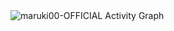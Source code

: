 <summary>
<img alt="maruki00-OFFICIAL Activity Graph" src="https://github-readme-activity-graph.vercel.app/graph/ username=maruki00&bg_color=RRGGBBAA&title_color=00abf0&color=00abf0&line=00abf0&point=DEDEDE&hide_border=true&custom_title=Contribution⠀Graph" />


</summary>
